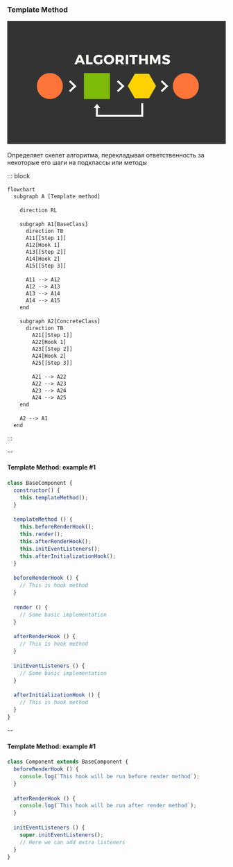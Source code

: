 ### Template Method <!-- element style="display:none" -->

![[template-method.png | 400]](./imgs/template-method.png)

Определяет скелет алгоритма, перекладывая ответственность за некоторые его шаги на подклаcсы или методы

::: block <!-- element style="display: none;" -->

```mermaid
flowchart
  subgraph A [Template method]
    
    direction RL
    
    subgraph A1[BaseClass]
      direction TB
      A11[[Step 1]]
      A12[Hook 1]
      A13[[Step 2]]
      A14[Hook 2]
      A15[[Step 3]]
      
      A11 --> A12 
      A12 --> A13 
      A13 --> A14 
      A14 --> A15 
    end
    
    subgraph A2[ConcreteClass]
      direction TB
        A21[[Step 1]]
        A22[Hook 1]
        A23[[Step 2]]
        A24[Hook 2] 
        A25[[Step 3]]
        
        A21 --> A22 
        A22 --> A23 
        A23 --> A24 
        A24 --> A25 
    end
    
    A2 --> A1
  end
```

:::
 
--

#### Template Method: example #1

```js
class BaseComponent {
  constructor() {
    this.templateMethod();
  }

  templateMethod () {
    this.beforeRenderHook();
    this.render();
    this.afterRenderHook();
    this.initEventListeners();
    this.afterInitializationHook();
  }

  beforeRenderHook () {
    // This is hook method
  }

  render () {
    // Some basic implementation
  }

  afterRenderHook () {
    // This is hook method
  }

  initEventListeners () {
    // Some basic implementation
  }

  afterInitializationHook () {
    // This is hook method
  }
}
```

--

#### Template Method: example #1

```js
class Component extends BaseComponent {
  beforeRenderHook () {
    console.log(`This hook will be run before render method`);
  }

  afterRenderHook () {
    console.log(`This hook will be run after render method`);
  }

  initEventListeners () {
    super.initEventListeners();
    // Here we can add extra listeners
  }
}
```
